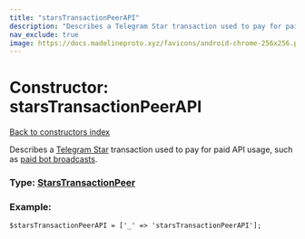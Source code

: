 ```yaml
---
title: "starsTransactionPeerAPI"
description: "Describes a Telegram Star transaction used to pay for paid API usage, such as paid bot broadcasts."
nav_exclude: true
image: https://docs.madelineproto.xyz/favicons/android-chrome-256x256.png
---
```

# Constructor: starsTransactionPeerAPI  
[Back to constructors index](/API_docs/constructors/index.html)



Describes a [Telegram Star](https://core.telegram.org/api/stars) transaction used to pay for paid API usage, such as [paid bot broadcasts](https://core.telegram.org/bots/faq#how-can-i-message-all-of-my-bot-39s-subscribers-at-once).




### Type: [StarsTransactionPeer](/API_docs/types/StarsTransactionPeer.html)


### Example:

```
$starsTransactionPeerAPI = ['_' => 'starsTransactionPeerAPI'];
```  

